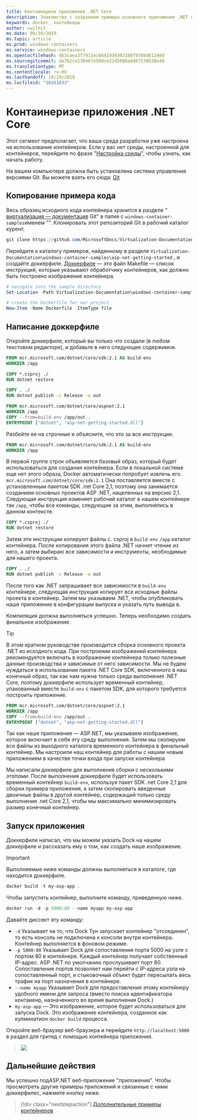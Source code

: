 ```yaml
---
title: Контаинеризе приложения .NET Core
description: Знакомство с созданием примера основного приложения .NET с контейнерами
keywords: docker, контейнеры
author: cwilhit
ms.date: 09/10/2019
ms.topic: article
ms.prod: windows-containers
ms.service: windows-containers
ms.openlocfilehash: db3caea3f7911ec6641930302198f976bd61240d
ms.sourcegitcommit: da762ce138467e50dce22d5086ad407138b38e48
ms.translationtype: MT
ms.contentlocale: ru-RU
ms.lasthandoff: 10/29/2019
ms.locfileid: "10261833"
---
```

# <a name="containerize-a-net-core-app"></a>Контаинеризе приложения .NET Core

Этот сегмент предполагает, что ваша среда разработки уже настроена на использование контейнеров. Если у вас нет среды, настроенной для контейнеров, перейдите по фразе "[Настройка среды](./set-up-environment.md)", чтобы узнать, как начать работу.

На вашем компьютере должна быть установлена система управления версиями Git. Вы можете взять его сюда: [Git](https://git-scm.com/download)

## <a name="clone-the-sample-code"></a>Копирование примера кода

Весь образец исходного кода контейнера хранится в разделе " [виртуализация — документация](https://github.com/MicrosoftDocs/Virtualization-Documentation) Git" в папке с `windows-container-samples`именем "". Клонировать этот репозиторий Git в рабочий каталог курент.

```Powershell
git clone https://github.com/MicrosoftDocs/Virtualization-Documentation.git
```

Перейдите к каталогу примеров, найденному в разделе `Virtualization-Documentation\windows-container-samples\asp-net-getting-started` , и создайте доккерфиле. [Доккерфиле](https://docs.docker.com/engine/reference/builder/) — это файл Makefile — список инструкций, которые указывают обработчику контейнеров, как должно быть построено изображение контейнера.

```Powershell
# navigate into the sample directory
Set-Location -Path Virtualization-Documentation\windows-container-samples\asp-net-getting-started

# create the Dockerfile for our project
New-Item -Name Dockerfile -ItemType file
```

## <a name="write-the-dockerfile"></a>Написание доккерфиле

Откройте доккерфиле, который вы только что создали (в любом текстовом редакторе), и добавьте в него следующее содержимое.

```Dockerfile
FROM mcr.microsoft.com/dotnet/core/sdk:2.1 AS build-env
WORKDIR /app

COPY *.csproj ./
RUN dotnet restore

COPY . ./
RUN dotnet publish -c Release -o out

FROM mcr.microsoft.com/dotnet/core/aspnet:2.1
WORKDIR /app
COPY --from=build-env /app/out .
ENTRYPOINT ["dotnet", "asp-net-getting-started.dll"]
```

Разбейте ее на строчные и объясните, что это за все инструкции.

```Dockerfile
FROM mcr.microsoft.com/dotnet/core/sdk:2.1 AS build-env
WORKDIR /app
```

В первой группе строк объявляется базовый образ, который будет использоваться для создания контейнера. Если в локальной системе еще нет этого образа, Docker автоматически попробует извлечь его. `mcr.microsoft.com/dotnet/core/sdk:2.1` Она поставляется вместе с установленным пакетом SDK .net Core 2,1, поэтому она занимается созданием основных проектов ASP .NET, нацеленных на версию 2,1. Следующая инструкция изменяет рабочий каталог в нашем контейнере так `/app`, чтобы все команды, следующие за этим, выполнялись в данном контексте.

```Dockerfile
COPY *.csproj ./
RUN dotnet restore
```

Затем эти инструкции копируют файлы с. csproj в `build-env` `/app` каталог контейнера. После копирования этого файла .NET начнет чтение из него, а затем выбираю все зависимости и инструменты, необходимые для нашего проекта.

```Dockerfile
COPY . ./
RUN dotnet publish -c Release -o out
```

После того как .NET запрашивает все зависимости в `build-env` контейнере, следующая инструкция копирует все исходные файлы проекта в контейнер. Затем мы указываем .NET, чтобы опубликовать наше приложение в конфигурации выпуска и указать путь вывода в.

Компиляция должна выполняться успешно. Теперь необходимо создать финальное изображение. 

> [!TIP]
> В этом кратком руководстве производится сборка основного проекта .NET из исходного кода. При построении изображений контейнера рекомендуется включать в изображение контейнера _только_ полезные данные производства и зависимые от него зависимости. Мы не будем нуждаться в использовании пакета .NET Core SDK, включенного в наш конечный образ, так как нам нужна только среда выполнения .NET Core, поэтому доккерфиле использует временный контейнер, упакованный вместе `build-env` с пакетом SDK, для которого требуется построить приложение.

```Dockerfile
FROM mcr.microsoft.com/dotnet/core/aspnet:2.1
WORKDIR /app
COPY --from=build-env /app/out .
ENTRYPOINT ["dotnet", "asp-net-getting-started.dll"]
```

Так как наше приложение — ASP.NET, мы указываем изображение, которое включает в себя эту среду выполнения. Затем мы скопируем все файлы из выходного каталога временного контейнера в финальный контейнер. Мы настроили наш контейнер для работы с нашим новым приложением в качестве точки входа при запуске контейнера

Мы написали доккерфиле для выполнения сборки с _несколькими этапами_. После выполнения доккерфиле будет использовать временный контейнер `build-env`, используя пакет SDK .net Core 2,1 для сборки примера приложения, а затем скопировать введенные двоичные файлы в другой контейнер, содержащий только среду выполнения .net Core 2,1, чтобы мы максимально минимизировать размер конечный контейнер.

## <a name="run-the-app"></a>Запуск приложения

Доккерфиле написал, что мы можем указать Dock на нашем доккерфиле и рассказать ему о том, как создать наше изображение. 

>[!IMPORTANT]
>Выполняемые ниже команды должны выполняться в каталоге, где находится доккерфиле.

```Powershell
docker build -t my-asp-app .
```

Чтобы запустить контейнер, выполните команду, приведенную ниже.

```Powershell
docker run -d -p 5000:80 --name myapp my-asp-app
```

Давайте диссект эту команду:

* `-d` Указывает на то, что Dock Тун запускает контейнер "отсоединен", то есть консоль не подключена к консоли внутри контейнера. Контейнер выполняется в фоновом режиме. 
* `-p 5000:80` Указывает Dock для сопоставления порта 5000 на узле с портом 80 в контейнере. Каждый контейнер получает собственный IP-адрес. ASP .NET по умолчанию прослушивает порт 80. Сопоставление портов позволяет нам перейти с IP-адреса узла на сопоставленный порт, и стыковочный объект будет пересылать весь трафик на порт назначения в контейнере.
* `--name myapp` Указывает Dock для предоставления этому контейнеру удобного имени для запроса (вместо поиска идентификатора контаиенр, назначенного во время выполнения Dock.)
* `my-asp-app` — Это изображение, которое будет использоваться для запуска Dock. Это изображение контейнера, созданное как кулминатион `docker build` процесса.

Откройте веб-браузер веб-браузера и перейдите `http://localhost:5000` в раздел для гритед с помощью контейнера приложения.

>![](media/SampleAppScreenshot.png)

## <a name="next-steps"></a>Дальнейшие действия

Мы успешно подASP.NET веб-приложение "приложения". Чтобы просмотреть другие примеры приложений и связанные с ними доккерфилес, нажмите кнопку ниже.

> [!div class="nextstepaction"]
> [Дополнительные примеры контейнеров](../samples.md)

